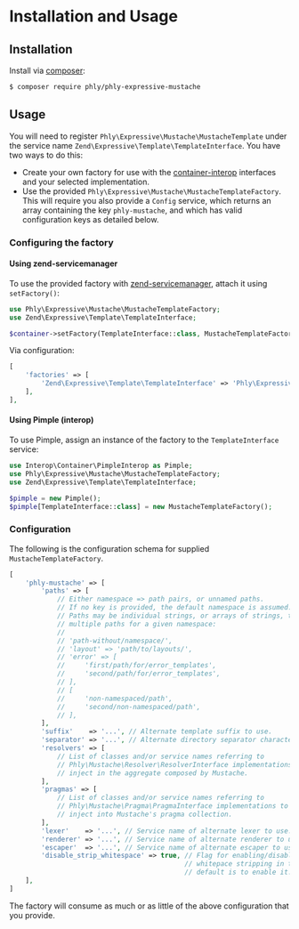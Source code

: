 # Installation and Usage

## Installation

Install via [composer](https://getcomposer.org):

```bash
$ composer require phly/phly-expressive-mustache
```

## Usage

You will need to register `Phly\Expressive\Mustache\MustacheTemplate` under the
service name `Zend\Expressive\Template\TemplateInterface`. You have two ways to
do this:

- Create your own factory for use with the [container-interop](https://github.com/container-interop/container-interop)
  interfaces and your selected implementation.
- Use the provided `Phly\Expressive\Mustache\MustacheTemplateFactory`. This will
  require you also provide a `Config` service, which returns an array containing
  the key `phly-mustache`, and which has valid configuration keys as detailed
  below.

### Configuring the factory

#### Using zend-servicemanager

To use the provided factory with [zend-servicemanager](https://github.com/zendframework/zend-servicemanager),
attach it using `setFactory()`:

```php
use Phly\Expressive\Mustache\MustacheTemplateFactory;
use Zend\Expressive\Template\TemplateInterface;

$container->setFactory(TemplateInterface::class, MustacheTemplateFactory::class);
```

Via configuration:

```php
[
    'factories' => [
        'Zend\Expressive\Template\TemplateInterface' => 'Phly\Expressive\Mustache\MustacheTemplateFactory',
    ],
],
```

#### Using Pimple (interop)

To use Pimple, assign an instance of the factory to the `TemplateInterface`
service:

```php
use Interop\Container\PimpleInterop as Pimple;
use Phly\Expressive\Mustache\MustacheTemplateFactory;
use Zend\Expressive\Template\TemplateInterface;

$pimple = new Pimple();
$pimple[TemplateInterface::class] = new MustacheTemplateFactory();
```

### Configuration

The following is the configuration schema for supplied
`MustacheTemplateFactory`.

```php
[
    'phly-mustache' => [
        'paths' => [
            // Either namespace => path pairs, or unnamed paths.
            // If no key is provided, the default namespace is assumed.
            // Paths may be individual strings, or arrays of strings, to allow
            // multiple paths for a given namespace:
            //
            // 'path-without/namespace/',
            // 'layout' => 'path/to/layouts/',
            // 'error' => [
            //     'first/path/for/error_templates',
            //     'second/path/for/error_templates',
            // ],
            // [
            //     'non-namespaced/path',
            //     'second/non-namespaced/path',
            // ],
        ],
        'suffix'    => '...', // Alternate template suffix to use.
        'separator' => '...', // Alternate directory separator character used in template names.
        'resolvers' => [
            // List of classes and/or service names referring to
            // Phly\Mustache\Resolver\ResolverInterface implementations to
            // inject in the aggregate composed by Mustache.
        ],
        'pragmas' => [
            // List of classes and/or service names referring to
            // Phly\Mustache\Pragma\PragmaInterface implementations to
            // inject into Mustache's pragma collection.
        ],
        'lexer'    => '...', // Service name of alternate lexer to use.
        'renderer' => '...', // Service name of alternate renderer to use.
        'escaper'  => '...', // Service name of alternate escaper to use with renderer.
        'disable_strip_whitespace' => true, // Flag for enabling/disabling
                                            // whitepace stripping in the lexer;
                                            // default is to enable it.
    ],
]
```

The factory will consume as much or as little of the above configuration that
you provide.
